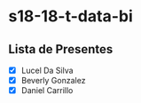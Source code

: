 # s18-18-t-data-bi

## Lista de Presentes

- [X] Lucel Da Silva
- [X] Beverly Gonzalez
- [X] Daniel Carrillo
